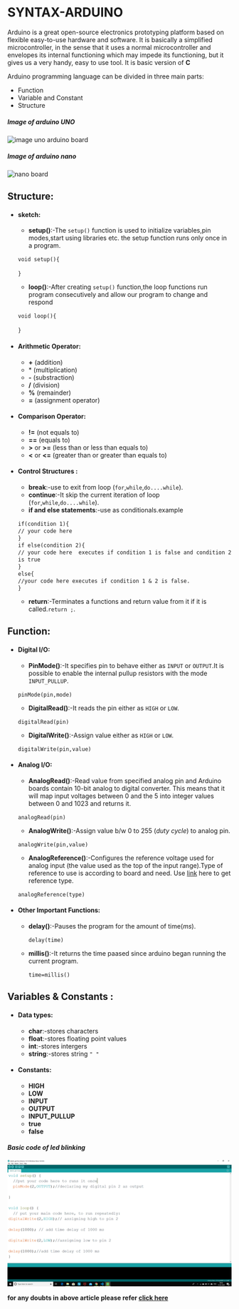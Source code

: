 # SYNTAX-ARDUINO
Arduino is a great open-source electronics prototyping platform based on flexible easy-to-use hardware and software. It is basically a simplified microcontroller, in the sense that it uses a normal microcontroller and envelopes its internal functioning which may impede its functioning, but it gives us a very handy, easy to use tool.
It is basic version of **C**



Arduino programming language can be divided in three main parts:
* Function
* Variable and Constant
* Structure


##### Image of arduino UNO


![image uno arduino board](https://cdn.pixabay.com/photo/2017/03/23/12/32/arduino-2168193_960_720.png)


##### Image of arduino nano


![nano board](https://www.behind-the-scenes.co.za/wp-content/uploads/arduino-nano-v3-basic-pinout.jpg)


## Structure:
* #### sketch:
  * **setup()**:-The `setup()` function is used to initialize variables,pin modes,start using libraries etc. the setup function runs only once in a program.
  ```
  void setup(){
  
  }
  ```
  * **loop()**:-After creating `setup()` function,the loop functions run program consecutively and allow our program to change and respond
  ```
  void loop(){
  
  }
  ```

* #### Arithmetic Operator:
  * **+** (addition)
  *  \* (multiplication)
  * **-** (substraction)
  * **/** (division)
  * **%** (remainder)
  * **=** (assignment operator)
* #### Comparison Operator:
  * **!=** (not equals to)
  * **==** (equals to)
  * **>** or **>=** (less than or less than equals to)
  * **<** or **<=** (greater than or greater than equals to)
* #### Control Structures :
  * **break**:-use to exit from loop (`for`,`while`,`do....while`).
  * **continue**:-It skip the current iteration of loop (`for`,`while`,`do....while`).
  * **if and else statements**:-use as conditionals.example
  ```
  if(condition 1){
  // your code here
  }
  if else(condition 2){
  // your code here  executes if condition 1 is false and condition 2 is true
  }
  else{
  //your code here executes if condition 1 & 2 is false.
  }
  ```
  * **return**:-Terminates a functions and return value from it if it is called.`return ;`.
  
  
## Function:
* #### Digital I/O:
  * **PinMode()**:-It specifies pin to behave either as `INPUT` or `OUTPUT`.It is possible to enable the internal pullup resistors with the mode `INPUT_PULLUP`.
  
  ```
  pinMode(pin,mode)
  ```
  * **DigitalRead()**:-It reads the pin either as `HIGH` or `LOW`.
  
  ```
  digitalRead(pin)
  ```
  * **DigitalWrite()**:-Assign value either as `HIGH` or `LOW`.
  ```
  digitalWrite(pin,value)
  ```
 * #### Analog I/O:
   * **AnalogRead()**:-Read value from specified analog pin and Arduino boards contain 10-bit analog to digital converter. This means that it  will map input voltages between 0 and the 5 into integer values between 0 and 1023 and returns it.
   ```
   analogRead(pin)
   ```
   * **AnalogWrite()**:-Assign value b/w 0 to 255 (*duty cycle*) to analog pin.
   ```
   analogWrite(pin,value)
   ```
   * **AnalogReference()**:-Configures the reference voltage used for analog input (the value used as the top of the input range).Type of reference to use is according to board and need. Use [link](https://www.arduino.cc/reference/en/language/functions/analog-io/analogreference/) here to get reference type.
   ```
   analogReference(type)
   ```
 * #### Other Important Functions:
   * **delay()**:-Pauses the program for the amount of time(*ms*).
	 ```
	 delay(time)
	 ```
   * **millis()**:-It returns the time paased since arduino began running the current program.
	 ```
	 time=millis()
	 ```
## Variables & Constants :
* #### Data types:
  * **char**:-stores characters 
  * **float**:-stores floating point values 
  * **int**:-stores intergers
  * **string**:-stores string `" "`
  
* #### Constants:
  * **HIGH**
  * **LOW**
  * **INPUT**
  * **OUTPUT**
  * **INPUT_PULLUP**
  * **true**
  * **false**

#### *Basic code of led blinking*

![](https://raw.githubusercontent.com/Vanu1/syntax-arduino/master/2020-04-13.png)

  
  
**for any doubts in above article  please refer [click here](https://www.arduino.cc/reference/en/)** 
  
  
  
  
   
   
